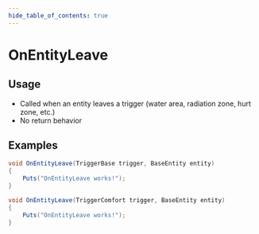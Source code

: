 ```yaml
---
hide_table_of_contents: true
---
```


# OnEntityLeave

## Usage

* Called when an entity leaves a trigger (water area, radiation zone, hurt zone, etc.)
* No return behavior

## Examples

```csharp title=""
void OnEntityLeave(TriggerBase trigger, BaseEntity entity)
{
    Puts("OnEntityLeave works!");
}
```

```csharp title=""
void OnEntityLeave(TriggerComfort trigger, BaseEntity entity)
{
    Puts("OnEntityLeave works!");
}
```
